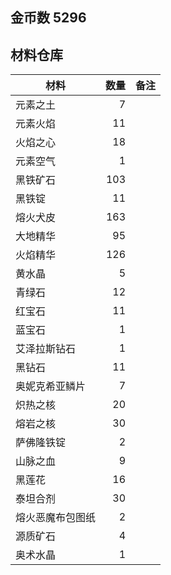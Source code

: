## 金币数 5296
## 材料仓库
| 材料        | 数量   |  备注  |
| --------   | -----:  | :----:  |
| 元素之土      | 7   |        |
| 元素火焰      | 11   |        |
| 火焰之心        |   18   |      |
| 元素空气        |    1   |    |
|黑铁矿石|103||
|黑铁锭|11||
|熔火犬皮|163||
|大地精华|95||
|火焰精华|126||
|黄水晶|5||
|青绿石|12||
|红宝石|11||
|蓝宝石|1||
|艾泽拉斯钻石|1||
|黑钻石|11||
|奥妮克希亚鳞片|7||
|炽热之核|20||
|熔岩之核|30||
|萨佛隆铁锭|2||
|山脉之血|9||
|黑莲花|16||
|泰坦合剂|30||
|熔火恶魔布包图纸|2||
|源质矿石|4||
|奥术水晶|1||
